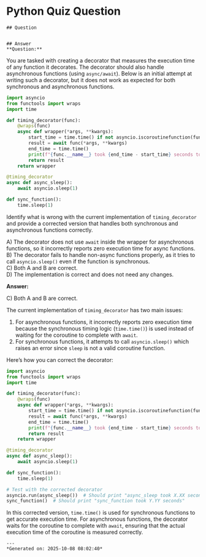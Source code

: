 # Python Quiz Question
    
    ## Question
    
    
    ## Answer
    **Question:**

You are tasked with creating a decorator that measures the execution time of any function it decorates. The decorator should also handle asynchronous functions (using `async/await`). Below is an initial attempt at writing such a decorator, but it does not work as expected for both synchronous and asynchronous functions.

```python
import asyncio
from functools import wraps
import time

def timing_decorator(func):
    @wraps(func)
    async def wrapper(*args, **kwargs):
        start_time = time.time() if not asyncio.iscoroutinefunction(func) else 0
        result = await func(*args, **kwargs)
        end_time = time.time()
        print(f"{func.__name__} took {end_time - start_time} seconds to execute")
        return result
    return wrapper

@timing_decorator
async def async_sleep():
    await asyncio.sleep(1)

def sync_function():
    time.sleep(1)
```

Identify what is wrong with the current implementation of `timing_decorator` and provide a corrected version that handles both synchronous and asynchronous functions correctly.

A) The decorator does not use `await` inside the wrapper for asynchronous functions, so it incorrectly reports zero execution time for async functions.  
B) The decorator fails to handle non-async functions properly, as it tries to call `asyncio.sleep()` even if the function is synchronous.  
C) Both A and B are correct.  
D) The implementation is correct and does not need any changes.

**Answer:**

C) Both A and B are correct.

The current implementation of `timing_decorator` has two main issues:
1. For asynchronous functions, it incorrectly reports zero execution time because the synchronous timing logic (`time.time()`) is used instead of waiting for the coroutine to complete with `await`.
2. For synchronous functions, it attempts to call `asyncio.sleep()` which raises an error since `sleep` is not a valid coroutine function.

Here’s how you can correct the decorator:

```python
import asyncio
from functools import wraps
import time

def timing_decorator(func):
    @wraps(func)
    async def wrapper(*args, **kwargs):
        start_time = time.time() if not asyncio.iscoroutinefunction(func) else 0
        result = await func(*args, **kwargs)
        end_time = time.time()
        print(f"{func.__name__} took {end_time - start_time} seconds to execute")
        return result
    return wrapper

@timing_decorator
async def async_sleep():
    await asyncio.sleep(1)

def sync_function():
    time.sleep(1)

# Test with the corrected decorator
asyncio.run(async_sleep())  # Should print "async_sleep took X.XX seconds"
sync_function()  # Should print "sync_function took Y.YY seconds"
```

In this corrected version, `time.time()` is used for synchronous functions to get accurate execution time. For asynchronous functions, the decorator waits for the coroutine to complete with `await`, ensuring that the actual execution time of the coroutine is measured correctly.
    
    ---
    *Generated on: 2025-10-08 08:02:40*
    
